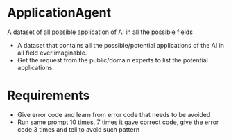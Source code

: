 # ApplicationAgent

A dataset of all possible application of AI in all the possible fields

- A dataset that contains all the possible/potential applications of the AI in all field ever imaginable.
- Get the request from the public/domain experts to list the potential applications.

# Requirements 

- Give error code and learn from error code that needs to be avoided
- Run same prompt 10 times, 7 times it gave correct code, give the error code 3 times and tell to avoid such pattern
